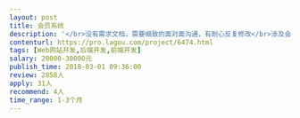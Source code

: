 ```yaml
---                
layout: post       
title: 会员系统           
description: '</br>没有需求文档，需要细致的面对面沟通，有耐心反复修改</br>涉及会员每月的详细信息记录，统计，跟踪，提醒等等，是一个完全对应公司需求的系统，前期的搭建会比较简单，后期会逐渐丰富，且联动别的系统。申请人在成都更好。</br></br>此系统需有PC端和手机端，手机端做成网页，后期合作顺利也会制作APP</br>如果合作顺利可今后长期合作</br>'     
contenturl: https://pro.lagou.com/project/6474.html      
tags: [Web网站开发,后端开发,前端开发]            
salary: 20000-30000元          
publish_time: 2018-03-01 09:36:00         
review: 2858人                   
apply: 31人                   
recommend: 4人                   
time_range: 1-3个月              
---                 
```

